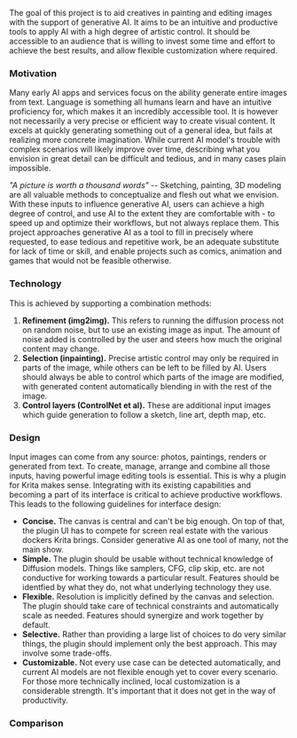 The goal of this project is to aid creatives in painting and editing images with the support of generative AI.
It aims to be an intuitive and productive tools to apply AI with a high degree of artistic control.
It should be accessible to an audience that is willing to invest some time and effort to achieve the best results,
and allow flexible customization where required.

### Motivation

Many early AI apps and services focus on the ability generate entire images from text. Language is something
all humans learn and have an intuitive proficiency for, which makes it an incredibly accessible tool. It
is however not necessarily a very precise or efficient way to create visual content. It excels at quickly
generating something out of a general idea, but fails at realizing more concrete imagination. While current AI
model's trouble with complex scenarios will likely improve over time, describing what you envision in great detail
can be difficult and tedious, and in many cases plain impossible.

_"A picture is worth a thousand words"_ -- Sketching, painting, 3D modeling
are all valuable methods to conceptualize and flesh out what we envision.
With these inputs to influence generative AI, users can achieve a high degree of control, and use
AI to the extent they are comfortable with - to speed up and optimize their workflows, but not always replace them.
This project approaches generative AI as a tool to fill in precisely where
requested, to ease tedious and repetitive work, be an adequate substitute for lack of time or skill, and enable projects
such as comics, animation and games that would not be feasible otherwise.

### Technology

This is achieved by supporting a combination methods:
1. **Refinement (img2img).** This refers to running the diffusion process not on random noise, but to
   use an existing image as input. The amount of noise added is controlled by the user and steers how
   much the original content may change.
2. **Selection (inpainting).** Precise artistic control may only be required in parts of the image,
   while others can be left to be filled by AI. Users should always be able to control which parts
   of the image are modified, with generated content automatically blending in with the rest of the image.
3. **Control layers (ControlNet et al).** These are additional input images which guide generation to
   follow a sketch, line art, depth map, etc.

### Design

Input images can come from any source: photos, paintings, renders or generated from text. To create,
manage, arrange and combine all those inputs, having powerful image editing tools is essential.
This is why a plugin for Krita makes sense. Integrating with its existing capabilities and becoming
a part of its interface is critical to achieve productive workflows. This leads to the following
guidelines for interface design:

- **Concise.** The canvas is central and can't be big enough. On top of that, the plugin UI has to compete
  for screen real estate with the various dockers Krita brings. Consider generative AI as one tool of many, not
  the main show.
- **Simple.** The plugin should be usable without technical knowledge of Diffusion models.
  Things like samplers, CFG, clip skip, etc. are not conductive for working towards a particular result. Features
  should be identfied by what they do, not what underlying technology they use.
- **Flexible.** Resolution is implicitly defined by the canvas and selection. The plugin should take care of
  technical constraints and automatically scale as needed. Features should synergize and work together by default.
- **Selective.** Rather than providing a large list of choices to do very similar things, the plugin
  should implement only the best approach. This may involve some trade-offs.
- **Customizable.** Not every use case can be detected automatically, and current AI models are not flexible
  enough yet to cover every scenario. For those more technically inclined, local customization is a considerable strength.
  It's important that it does not get in the way of productivity.

### Comparison
